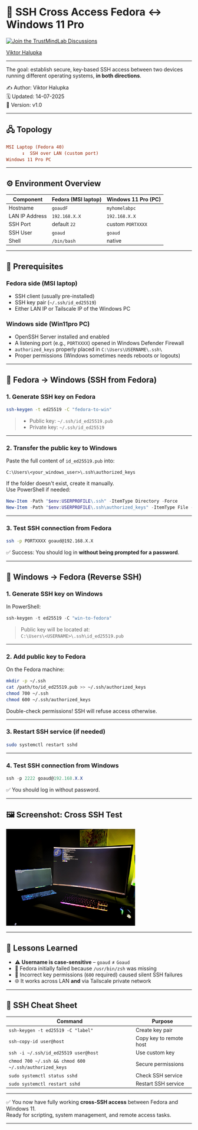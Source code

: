 # 🔁 SSH Cross Access Fedora ↔ Windows 11 Pro

[![Join the TrustMindLab Discussions](https://img.shields.io/badge/💬_Join-TrustMindLab-blueviolet)](https://github.com/goAuD/MyHomeLab/discussions/1)  
<div class="badge-base LI-profile-badge" data-locale="hu_HU" data-size="medium" data-theme="light" data-type="VERTICAL" data-vanity="viktor-halupka-weiz" data-version="v1">
  <a class="badge-base__link LI-simple-link" href="https://at.linkedin.com/in/viktor-halupka-weiz?trk=profile-badge">Viktor Halupka</a>
</div>

---

The goal: establish secure, key-based SSH access between two devices running different operating systems, **in both directions**.

✍️ Author: Viktor Halupka  
🗓️ Updated: 14-07-2025  
📄 Version: v1.0

---

## 🖧 Topology

```ini
MSI Laptop (Fedora 40)
      ↕  SSH over LAN (custom port)
Windows 11 Pro PC
```

---

## ⚙️ Environment Overview

| Component            | Fedora (MSI laptop) | Windows 11 Pro (PC) |
|---------------------|---------------------|----------------------|
| Hostname            | `goaudF`            | `myhomelabpc`        |
| LAN IP Address      | `192.168.X.X`       | `192.168.X.X`        |
| SSH Port            | default `22`        | custom `PORTXXXX`    |
| SSH User            | `goaud`             | `goaud`              |
| Shell               | `/bin/bash`         | native               |

---

## 🧩 Prerequisites

### Fedora side (MSI laptop)

- SSH client (usually pre-installed)
- SSH key pair (`~/.ssh/id_ed25519`)
- Either LAN IP or Tailscale IP of the Windows PC

### Windows side (Win11pro PC)

- OpenSSH Server installed and enabled
- A listening port (e.g., `PORTXXXX`) opened in Windows Defender Firewall
- `authorized_keys` properly placed in `C:\Users\USERNAME\.ssh\`
- Proper permissions (Windows sometimes needs reboots or logouts)

---

## 🚀 Fedora → Windows (SSH from Fedora)

### 1. Generate SSH key on Fedora

```bash
ssh-keygen -t ed25519 -C "fedora-to-win"
```

> - Public key: `~/.ssh/id_ed25519.pub`  
> - Private key: `~/.ssh/id_ed25519`

---

### 2. Transfer the public key to Windows

Paste the full content of `id_ed25519.pub` into:

```
C:\Users\<your_windows_user>\.ssh\authorized_keys
```

If the folder doesn't exist, create it manually.  
Use PowerShell if needed:

```powershell
New-Item -Path "$env:USERPROFILE\.ssh" -ItemType Directory -Force
New-Item -Path "$env:USERPROFILE\.ssh\authorized_keys" -ItemType File -Force
```

---

### 3. Test SSH connection from Fedora

```bash
ssh -p PORTXXXX goaud@192.168.X.X
```

✅ Success: You should log in **without being prompted for a password**.

---

## 🔁 Windows → Fedora (Reverse SSH)

### 1. Generate SSH key on Windows

In PowerShell:

```powershell
ssh-keygen -t ed25519 -C "win-to-fedora"
```

> Public key will be located at:  
> `C:\Users\<USERNAME>\.ssh\id_ed25519.pub`

---

### 2. Add public key to Fedora

On the Fedora machine:

```bash
mkdir -p ~/.ssh
cat /path/to/id_ed25519.pub >> ~/.ssh/authorized_keys
chmod 700 ~/.ssh
chmod 600 ~/.ssh/authorized_keys
```

Double-check permissions! SSH will refuse access otherwise.

---

### 3. Restart SSH service (if needed)

```bash
sudo systemctl restart sshd
```

---

### 4. Test SSH connection from Windows

```powershell
ssh -p 2222 goaud@192.168.X.X
```

✅ You should log in without password.

---

## 🖼️ Screenshot: Cross SSH Test

<img src="../assets/img/cross_ssh.jpg" alt="SSH connection success" width="350">

---

## 📘 Lessons Learned

- ⚠️ **Username is case-sensitive** – `goaud` ≠ `Goaud`
- 🧨 Fedora initially failed because `/usr/bin/zsh` was missing
- 🔐 Incorrect key permissions (`600` required) caused silent SSH failures
- 🌐 It works across LAN **and** via Tailscale private network

---

## 📎 SSH Cheat Sheet

| Command | Purpose |
|--------|---------|
| `ssh-keygen -t ed25519 -C "label"` | Create key pair |
| `ssh-copy-id user@host`           | Copy key to remote host |
| `ssh -i ~/.ssh/id_ed25519 user@host` | Use custom key |
| `chmod 700 ~/.ssh && chmod 600 ~/.ssh/authorized_keys` | Secure permissions |
| `sudo systemctl status sshd`      | Check SSH service |
| `sudo systemctl restart sshd`     | Restart SSH service |

---

✅ You now have fully working **cross-SSH access** between Fedora and Windows 11.  
Ready for scripting, system management, and remote access tasks.  

---

